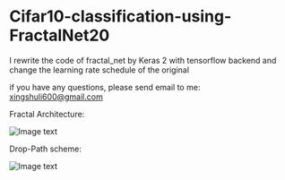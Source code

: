 # Cifar10-classification-using-FractalNet20
I rewrite the code of fractal_net by Keras 2 with tensorflow backend and change the learning rate schedule of the original

if you have any questions, please send email to me: xingshuli600@gmail.com


Fractal Architecture:

![Image text](http://raw.github.com/xingshulicc/Cifar10-classification-using-FractalNet20/master/images/Fractal_Architecture.png)


Drop-Path scheme:

![Image text](http://raw.github.com/xingshulicc/Cifar10-classification-using-FractalNet20/master/images/Drop_Path.png)
